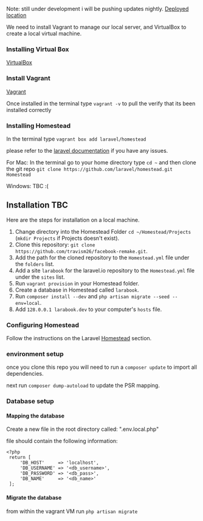 Note: still under development i will be pushing updates nightly.
[Deployed location](http://162.243.239.157/)

We need to install Vagrant to manage our local server, and VirtualBox to create a local virtual machine.

### Installing Virtual Box

[VirtualBox](https://www.virtualbox.org)

### Install Vagrant

[Vagrant](https://www.vagrantup.com)

Once installed in the terminal type `vagrant -v` to pull the verify that its been installed correctly

### Installing Homestead

In the terminal type `vagrant box add laravel/homestead`

please refer to the [laravel documentation](http://laravel.com/docs/4.2/homestead) if you have any issues.

For Mac:
In the terminal go to your home directory type `cd ~` and then clone the git repo `git clone https://github.com/laravel/homestead.git Homestead`

Windows: TBC
:( 

## Installation TBC

Here are the steps for installation on a local machine.

1. Change directory into the Homestead Folder `cd ~/Homestead/Projects` (`mkdir Projects` if Projects doesn't exist).
2. Clone this repository: `git clone https://github.com/travism26/facebook-remake.git`.
3. Add the path for the cloned repository to the `Homestead.yml` file under the `folders` list.
4. Add a site `larabook` for the laravel.io repository to the `Homestead.yml` file under the `sites` list.
5. Run `vagrant provision` in your Homestead folder.
6. Create a database in Homestead called `larabook`.
7. Run `composer install --dev` and `php artisan migrate --seed --env=local`.
8. Add `128.0.0.1 larabook.dev` to your computer's `hosts` file.

### Configuring Homestead

Follow the instructions on the Laravel [Homestead](http://laravel.com/docs/4.2/homestead) section.

### environment setup

once you clone this repo you will need to run a `composer update` to import all dependencies.

next run `composer dump-autoload` to update the PSR mapping.

### Database setup

#### Mapping the database

Create a new file in the root directory called: ".env.local.php"

file should contain the following information:
```
<?php
 return [
     'DB_HOST'     => 'localhost',
     'DB_USERNAME' => '<db_username>',
     'DB_PASSWORD' => '<db_pass>',
     'DB_NAME'     => '<db_name>'
 ];
```

#### Migrate the database

from within the vagrant VM run `php artisan migrate`
